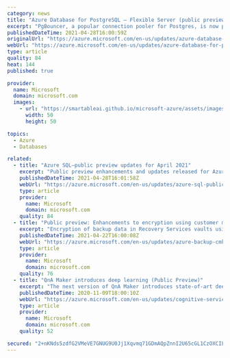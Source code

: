 ```yaml
---
category: news
title: "Azure Database for PostgreSQL – Flexible Server (public preview) managed PgBouncer in public preview"
excerpt: "PgBouncer, a popular connection pooler for Postgres, is now part of the Azure Database for PostgreSQL - Flexible Server (preview) managed service."
publishedDateTime: 2021-04-28T16:00:59Z
originalUrl: "https://azure.microsoft.com/en-us/updates/azure-database-for-postgresql-flexible-server-public-preview-managed-pgbouncer-in-public-preview/"
webUrl: "https://azure.microsoft.com/en-us/updates/azure-database-for-postgresql-flexible-server-public-preview-managed-pgbouncer-in-public-preview/"
type: article
quality: 84
heat: 144
published: true

provider:
  name: Microsoft
  domain: microsoft.com
  images:
    - url: "https://smartableai.github.io/microsoft-azure/assets/images/organizations/microsoft.com-50x50.jpg"
      width: 50
      height: 50

topics:
  - Azure
  - Databases

related:
  - title: "Azure SQL—public preview updates for April 2021"
    excerpt: "Public preview enhancements and updates released for Azure SQL in April 2021."
    publishedDateTime: 2021-04-28T16:01:58Z
    webUrl: "https://azure.microsoft.com/en-us/updates/azure-sql-public-preview-updates-for-april-2021/"
    type: article
    provider:
      name: Microsoft
      domain: microsoft.com
    quality: 84
  - title: "Public preview: Enhancements to encryption using customer managed keys for Azure Backup"
    excerpt: "Encryption of backup data in Recovery Services vaults using customer managed keys has enhancements in public preview."
    publishedDateTime: 2021-04-22T16:00:08Z
    webUrl: "https://azure.microsoft.com/en-us/updates/azure-backup-cmk-enhancements-preview/"
    type: article
    provider:
      name: Microsoft
      domain: microsoft.com
    quality: 76
  - title: "QnA Maker introduces deep learning (Public Preview)"
    excerpt: "The next version of QnA Maker introduces state-of-art deep learning technologies and advances several core capabilities like better relevance and precise answering."
    publishedDateTime: 2020-11-09T18:00:10Z
    webUrl: "https://azure.microsoft.com/en-us/updates/cognitive-services/"
    type: article
    provider:
      name: Microsoft
      domain: microsoft.com
    quality: 52

secured: "2+nKNds5zdfG2VMeVE7GNUG9U0Jj1Xqvmq71GDmAQpZnnI2U65cGL1CzOXCILQLwfG++ohUqaxVJRc0J6FMwBlazX4Cq6bSKBrkx4GfG2FTsIieI0SHLj3sUhxzZQQiLR+evtcp4FdcqG8ohxZK5kLhFq/AKMF7u8/Bcaw4hhYMTcb0xBVX4qYn1SzN6nj33oKJh6faXHHn0XS4jVcnCy2YuEbs3etuIyd+Z7ZyjQqOILw7lDsoQ1+E71cKp1pEGmAdEy1rGhhvVBt1DMc9sRrsCmJLFQ72Gcwq9dPBmbhcFpHoIBGAVgtJXdvHhu3KYfGXjLXoKQJPZwXKBenTmiRPfWka+Lsvk07kzuUGJ7Kc=;3WVH4GR8XfDe4jveLy1vIA=="
---
```


